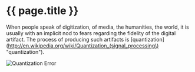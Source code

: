 ---
---
# {{ page.title }}

When people speak of digitization, of media, the humanities, the
world, it is usually with an implicit nod to fears regarding the
fidelity of the digital artifact.  The process of producing such
artifacts is
[quantization](http://en.wikipedia.org/wiki/Quantization_(signal_processing\) "quantization").

![Quantization Error](http://upload.wikimedia.org/wikipedia/commons/2/22/Quanterr.png)
